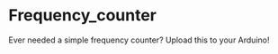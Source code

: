 Frequency_counter
=================

Ever needed a simple frequency counter? Upload this to your Arduino!
